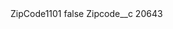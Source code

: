 <?xml version="1.0" encoding="UTF-8"?>
<CustomMetadata xmlns="http://soap.sforce.com/2006/04/metadata" xmlns:xsi="http://www.w3.org/2001/XMLSchema-instance" xmlns:xsd="http://www.w3.org/2001/XMLSchema">
    <label>ZipCode1101</label>
    <protected>false</protected>
    <values>
        <field>Zipcode__c</field>
        <value xsi:type="xsd:string">20643</value>
    </values>
</CustomMetadata>
